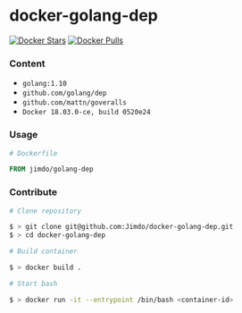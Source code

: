# docker-golang-dep

[![Docker Stars](https://img.shields.io/docker/stars/jimdo/golang-dep.svg?maxAge=600)](https://hub.docker.com/r/jimdo/golang-dep/) [![Docker Pulls](https://img.shields.io/docker/pulls/jimdo/golang-dep.svg?maxAge=600)](https://hub.docker.com/r/jimdo/golang-dep/)

### Content

 * `golang:1.10`
 * `github.com/golang/dep`
 * `github.com/mattn/goveralls`
 * `Docker 18.03.0-ce, build 0520e24`


### Usage

```Dockerfile
# Dockerfile

FROM jimdo/golang-dep
```

### Contribute

```bash
# Clone repository

$ > git clone git@github.com:Jimdo/docker-golang-dep.git
$ > cd docker-golang-dep

# Build container

$ > docker build . 

# Start bash

$ > docker run -it --entrypoint /bin/bash <container-id>
```
